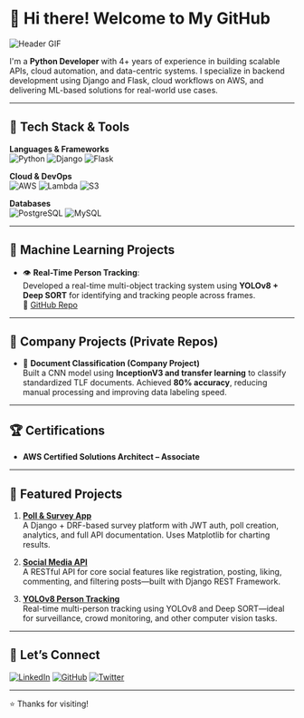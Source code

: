 # 👋 Hi there! Welcome to My GitHub

![Header GIF](https://user-images.githubusercontent.com/placeholder/header.gif)

I'm a **Python Developer** with 4+ years of experience in building scalable APIs, cloud automation, and data-centric systems. I specialize in backend development using Django and Flask, cloud workflows on AWS, and delivering ML-based solutions for real-world use cases.

---

## 🔧 Tech Stack & Tools

**Languages & Frameworks**  
![Python](https://img.shields.io/badge/Python-3776AB?style=for-the-badge&logo=python&logoColor=white)
![Django](https://img.shields.io/badge/Django-092E20?style=for-the-badge&logo=django&logoColor=white)
![Flask](https://img.shields.io/badge/Flask-000000?style=for-the-badge&logo=flask&logoColor=white)

**Cloud & DevOps**  
![AWS](https://img.shields.io/badge/AWS-FF9900?style=for-the-badge&logo=amazonaws&logoColor=white)
![Lambda](https://img.shields.io/badge/AWS%20Lambda-FF9900?style=for-the-badge&logo=awslambda&logoColor=white)
![S3](https://img.shields.io/badge/Amazon%20S3-569A31?style=for-the-badge&logo=amazonaws&logoColor=white)

**Databases**  
![PostgreSQL](https://img.shields.io/badge/PostgreSQL-4169E1?style=for-the-badge&logo=postgresql&logoColor=white)
![MySQL](https://img.shields.io/badge/MySQL-4479A1?style=for-the-badge&logo=mysql&logoColor=white)

---

## 🤖 Machine Learning Projects

- 👁️ **Real-Time Person Tracking**:  
   Developed a real-time multi-object tracking system using **YOLOv8 + Deep SORT** for identifying and tracking people across frames.  
   📎 [GitHub Repo](https://github.com/Mann10/Real-Time-Person-Tracking-with-YOLOv8-Deep-SORT)

---

## 🏢 Company Projects (Private Repos)

- 🧠 **Document Classification (Company Project)**  
   Built a CNN model using **InceptionV3 and transfer learning** to classify standardized TLF documents. Achieved **80% accuracy**, reducing manual processing and improving data labeling speed.

---

## 🏆 Certifications

- **AWS Certified Solutions Architect – Associate**

---

## 🚀 Featured Projects

1. **[Poll & Survey App](https://github.com/Mann10/poll_survey_project)**  
   A Django + DRF-based survey platform with JWT auth, poll creation, analytics, and full API documentation. Uses Matplotlib for charting results.

2. **[Social Media API](https://github.com/Mann10/social-media-api)**  
   A RESTful API for core social features like registration, posting, liking, commenting, and filtering posts—built with Django REST Framework.

3. **[YOLOv8 Person Tracking](https://github.com/Mann10/Real-Time-Person-Tracking-with-YOLOv8-Deep-SORT)**  
   Real-time multi-person tracking using YOLOv8 and Deep SORT—ideal for surveillance, crowd monitoring, and other computer vision tasks.

---

## 💬 Let’s Connect

[![LinkedIn](https://img.shields.io/badge/LinkedIn-%230077B5.svg?style=for-the-badge&logo=linkedin&logoColor=white)](https://www.linkedin.com/in/mannlimbachiya/)
[![GitHub](https://img.shields.io/badge/GitHub-%2312100E.svg?style=for-the-badge&logo=github&logoColor=white)](https://github.com/Mann10)
[![Twitter](https://img.shields.io/badge/Twitter-%231DA1F2.svg?style=for-the-badge&logo=twitter&logoColor=white)](https://x.com/LimbachiyaMann1)

---

⭐️ Thanks for visiting!
